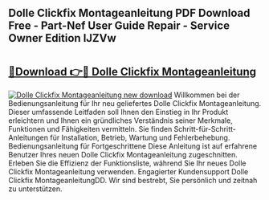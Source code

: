 ## Dolle Clickfix Montageanleitung PDF Download Free - Part-Nef User Guide Repair - Service Owner Edition lJZVw

# <h2><a href="http://df6ah41.blite.top/?on=Dolle+Clickfix+Montageanleitung">🔗Download 👉🔴 Dolle Clickfix Montageanleitung</a></h2>

[![Dolle Clickfix Montageanleitung new download](https://i.imgur.com/lujVjoI.png)](http://df6ah41.blite.top/?on=Dolle+Clickfix+Montageanleitung)
Willkommen bei der Bedienungsanleitung für Ihr neu geliefertes Dolle Clickfix Montageanleitung. Dieser umfassende Leitfaden soll Ihnen den Einstieg in Ihr Produkt erleichtern und Ihnen ein gründliches Verständnis seiner Merkmale, Funktionen und Fähigkeiten vermitteln. Sie finden Schritt-für-Schritt-Anleitungen für Installation, Betrieb, Wartung und Fehlerbehebung. Bedienungsanleitung für Fortgeschrittene Diese Anleitung ist auf erfahrene Benutzer Ihres neuen Dolle Clickfix Montageanleitung zugeschnitten. Erleben Sie die Effizienz der Funktionsliste, während Sie Ihr neues Dolle Clickfix Montageanleitung verwenden. Engagierter Kundensupport Dolle Clickfix MontageanleitungDD. Wir sind bestrebt, Sie persönlich und zeitnah zu unterstützen.
